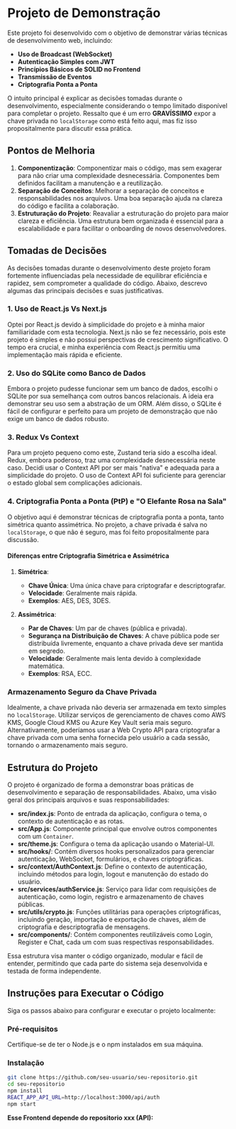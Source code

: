 # Projeto de Demonstração

Este projeto foi desenvolvido com o objetivo de demonstrar várias técnicas de desenvolvimento web, incluindo:

- **Uso de Broadcast (WebSocket)**
- **Autenticação Simples com JWT**
- **Princípios Básicos de SOLID no Frontend**
- **Transmissão de Eventos**
- **Criptografia Ponta a Ponta**

O intuito principal é explicar as decisões tomadas durante o desenvolvimento, especialmente considerando o tempo limitado disponível para completar o projeto. Ressalto que é um erro **GRAVÍSSIMO** expor a chave privada no `localStorage` como está feito aqui, mas fiz isso propositalmente para discutir essa prática.

## Pontos de Melhoria

1. **Componentização**: Componentizar mais o código, mas sem exagerar para não criar uma complexidade desnecessária. Componentes bem definidos facilitam a manutenção e a reutilização.
2. **Separação de Conceitos**: Melhorar a separação de conceitos e responsabilidades nos arquivos. Uma boa separação ajuda na clareza do código e facilita a colaboração.
3. **Estruturação do Projeto**: Reavaliar a estruturação do projeto para maior clareza e eficiência. Uma estrutura bem organizada é essencial para a escalabilidade e para facilitar o onboarding de novos desenvolvedores.

## Tomadas de Decisões

As decisões tomadas durante o desenvolvimento deste projeto foram fortemente influenciadas pela necessidade de equilibrar eficiência e rapidez, sem comprometer a qualidade do código. Abaixo, descrevo algumas das principais decisões e suas justificativas.

### 1. Uso de React.js Vs Next.js
Optei por React.js devido à simplicidade do projeto e à minha maior familiaridade com esta tecnologia. Next.js não se fez necessário, pois este projeto é simples e não possui perspectivas de crescimento significativo. O tempo era crucial, e minha experiência com React.js permitiu uma implementação mais rápida e eficiente.

### 2. Uso do SQLite como Banco de Dados
Embora o projeto pudesse funcionar sem um banco de dados, escolhi o SQLite por sua semelhança com outros bancos relacionais. A ideia era demonstrar seu uso sem a abstração de um ORM. Além disso, o SQLite é fácil de configurar e perfeito para um projeto de demonstração que não exige um banco de dados robusto.

### 3. Redux Vs Context
Para um projeto pequeno como este, Zustand teria sido a escolha ideal. Redux, embora poderoso, traz uma complexidade desnecessária neste caso. Decidi usar o Context API por ser mais "nativa" e adequada para a simplicidade do projeto. O uso de Context API foi suficiente para gerenciar o estado global sem complicações adicionais.

### 4. Criptografia Ponta a Ponta (PtP) e "O Elefante Rosa na Sala"
O objetivo aqui é demonstrar técnicas de criptografia ponta a ponta, tanto simétrica quanto assimétrica. No projeto, a chave privada é salva no `localStorage`, o que não é seguro, mas foi feito propositalmente para discussão. 

#### Diferenças entre Criptografia Simétrica e Assimétrica
1. **Simétrica**:
   - **Chave Única**: Uma única chave para criptografar e descriptografar.
   - **Velocidade**: Geralmente mais rápida.
   - **Exemplos**: AES, DES, 3DES.

2. **Assimétrica**:
   - **Par de Chaves**: Um par de chaves (pública e privada).
   - **Segurança na Distribuição de Chaves**: A chave pública pode ser distribuída livremente, enquanto a chave privada deve ser mantida em segredo.
   - **Velocidade**: Geralmente mais lenta devido à complexidade matemática.
   - **Exemplos**: RSA, ECC.

### Armazenamento Seguro da Chave Privada
Idealmente, a chave privada não deveria ser armazenada em texto simples no `localStorage`. Utilizar serviços de gerenciamento de chaves como AWS KMS, Google Cloud KMS ou Azure Key Vault seria mais seguro. Alternativamente, poderíamos usar a Web Crypto API para criptografar a chave privada com uma senha fornecida pelo usuário a cada sessão, tornando o armazenamento mais seguro.

## Estrutura do Projeto

O projeto é organizado de forma a demonstrar boas práticas de desenvolvimento e separação de responsabilidades. Abaixo, uma visão geral dos principais arquivos e suas responsabilidades:

- **src/index.js**: Ponto de entrada da aplicação, configura o tema, o contexto de autenticação e as rotas.
- **src/App.js**: Componente principal que envolve outros componentes com um `Container`.
- **src/theme.js**: Configura o tema da aplicação usando o Material-UI.
- **src/hooks/**: Contém diversos hooks personalizados para gerenciar autenticação, WebSocket, formulários, e chaves criptográficas.
- **src/context/AuthContext.js**: Define o contexto de autenticação, incluindo métodos para login, logout e manutenção do estado do usuário.
- **src/services/authService.js**: Serviço para lidar com requisições de autenticação, como login, registro e armazenamento de chaves públicas.
- **src/utils/crypto.js**: Funções utilitárias para operações criptográficas, incluindo geração, importação e exportação de chaves, além de criptografia e descriptografia de mensagens.
- **src/components/**: Contém componentes reutilizáveis como Login, Register e Chat, cada um com suas respectivas responsabilidades.

Essa estrutura visa manter o código organizado, modular e fácil de entender, permitindo que cada parte do sistema seja desenvolvida e testada de forma independente.

## Instruções para Executar o Código

Siga os passos abaixo para configurar e executar o projeto localmente:

### Pré-requisitos

Certifique-se de ter o Node.js e o npm instalados em sua máquina.

### Instalação

   ```bash
   git clone https://github.com/seu-usuario/seu-repositorio.git
   cd seu-repositorio
   npm install
   REACT_APP_API_URL=http://localhost:3000/api/auth
   npm start
   ```

   **Esse Frontend depende do repositorio xxx (API):**
